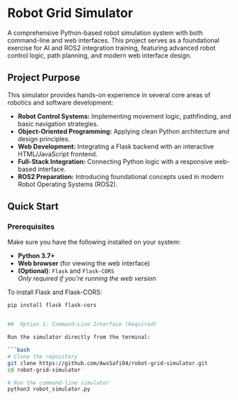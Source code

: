 # Robot Grid Simulator
A comprehensive Python-based robot simulation system with both command-line and web interfaces. This project serves as a foundational exercise for AI and ROS2 integration training, featuring advanced robot control logic, path planning, and modern web interface design.

## Project Purpose

This simulator provides hands-on experience in several core areas of robotics and software development:

- **Robot Control Systems:** Implementing movement logic, pathfinding, and basic navigation strategies.
- **Object-Oriented Programming:** Applying clean Python architecture and design principles.
- **Web Development:** Integrating a Flask backend with an interactive HTML/JavaScript frontend.
- **Full-Stack Integration:** Connecting Python logic with a responsive web-based interface.
- **ROS2 Preparation:** Introducing foundational concepts used in modern Robot Operating Systems (ROS2).

##  Quick Start

###  Prerequisites

Make sure you have the following installed on your system:

- **Python 3.7+**
- **Web browser** (for viewing the web interface)
- **(Optional)**: `Flask` and `Flask-CORS`  
  *Only required if you're running the web version*

To install Flask and Flask-CORS:

```bash
pip install flask flask-cors


##  Option 1: Command-Line Interface (Required)

Run the simulator directly from the terminal:

```bash
# Clone the repository
git clone https://github.com/AwsSafi04/robot-grid-simulator.git
cd robot-grid-simulator

# Run the command-line simulator
python3 robot_simulator.py

